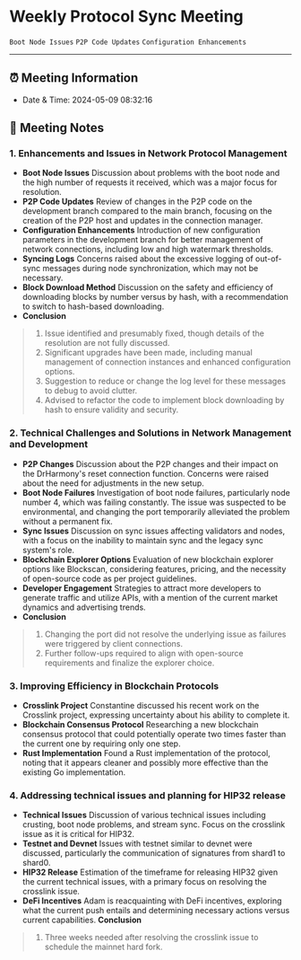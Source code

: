 # Weekly Protocol Sync Meeting

`Boot Node Issues` `P2P Code Updates` `Configuration Enhancements` 

---
## ⏰ Meeting Information
* Date & Time:  2024-05-09 08:32:16
## 📝 Meeting Notes
### 1. Enhancements and Issues in Network Protocol Management
* **Boot Node Issues**
    Discussion about problems with the boot node and the high number of requests it received, which was a major focus for resolution.
* **P2P Code Updates**
    Review of changes in the P2P code on the development branch compared to the main branch, focusing on the creation of the P2P host and updates in the connection manager.
* **Configuration Enhancements**
    Introduction of new configuration parameters in the development branch for better management of network connections, including low and high watermark thresholds.
* **Syncing Logs**
    Concerns raised about the excessive logging of out-of-sync messages during node synchronization, which may not be necessary.
* **Block Download Method**
    Discussion on the safety and efficiency of downloading blocks by number versus by hash, with a recommendation to switch to hash-based downloading.
* **Conclusion**
> 1. Issue identified and presumably fixed, though details of the resolution are not fully discussed.
> 2. Significant upgrades have been made, including manual management of connection instances and enhanced configuration options.
> 3. Suggestion to reduce or change the log level for these messages to debug to avoid clutter.
> 4. Advised to refactor the code to implement block downloading by hash to ensure validity and security.
### 2. Technical Challenges and Solutions in Network Management and Development
* **P2P Changes**
    Discussion about the P2P changes and their impact on the DrHarmony's reset connection function. Concerns were raised about the need for adjustments in the new setup.
* **Boot Node Failures**
    Investigation of boot node failures, particularly node number 4, which was failing constantly. The issue was suspected to be environmental, and changing the port temporarily alleviated the problem without a permanent fix.
* **Sync Issues**
    Discussion on sync issues affecting validators and nodes, with a focus on the inability to maintain sync and the legacy sync system's role.
* **Blockchain Explorer Options**
    Evaluation of new blockchain explorer options like Blockscan, considering features, pricing, and the necessity of open-source code as per project guidelines.
* **Developer Engagement**
    Strategies to attract more developers to generate traffic and utilize APIs, with a mention of the current market dynamics and advertising trends.
* **Conclusion**
> 1. Changing the port did not resolve the underlying issue as failures were triggered by client connections.
> 2. Further follow-ups required to align with open-source requirements and finalize the explorer choice.
### 3. Improving Efficiency in Blockchain Protocols
* **Crosslink Project**
    Constantine discussed his recent work on the Crosslink project, expressing uncertainty about his ability to complete it.
* **Blockchain Consensus Protocol**
    Researching a new blockchain consensus protocol that could potentially operate two times faster than the current one by requiring only one step.
* **Rust Implementation**
    Found a Rust implementation of the protocol, noting that it appears cleaner and possibly more effective than the existing Go implementation.
### 4. Addressing technical issues and planning for HIP32 release
* **Technical Issues**
    Discussion of various technical issues including crusting, boot node problems, and stream sync. Focus on the crosslink issue as it is critical for HIP32.
* **Testnet and Devnet**
    Issues with testnet similar to devnet were discussed, particularly the communication of signatures from shard1 to shard0.
* **HIP32 Release**
    Estimation of the timeframe for releasing HIP32 given the current technical issues, with a primary focus on resolving the crosslink issue.
* **DeFi Incentives**
    Adam is reacquainting with DeFi incentives, exploring what the current push entails and determining necessary actions versus current capabilities.
 **Conclusion**
> 1. Three weeks needed after resolving the crosslink issue to schedule the mainnet hard fork.
